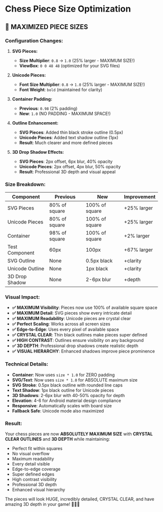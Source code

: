 # Chess Piece Size Optimization

## 🎯 **MAXIMIZED PIECE SIZES**

### **Configuration Changes:**

1. **SVG Pieces:**

   - **Size Multiplier**: `0.8` → `1.0` (25% larger - MAXIMUM SIZE!)
   - **ViewBox**: `0 0 48 48` (optimized for your SVG files)

2. **Unicode Pieces:**

   - **Font Size Multiplier**: `0.8` → `1.0` (25% larger - MAXIMUM SIZE!)
   - **Font Weight**: `bold` (maintained for clarity)

3. **Container Padding:**

   - **Previous**: `0.98` (2% padding)
   - **New**: `1.0` (NO PADDING - MAXIMUM SPACE!)

4. **Outline Enhancement:**

   - **SVG Pieces**: Added thin black stroke outline (0.5px)
   - **Unicode Pieces**: Added text shadow outline (1px)
   - **Result**: Much clearer and more defined pieces

5. **3D Drop Shadow Effects:**
   - **SVG Pieces**: 2px offset, 6px blur, 40% opacity
   - **Unicode Pieces**: 2px offset, 4px blur, 50% opacity
   - **Result**: Professional 3D depth and visual appeal

### **Size Breakdown:**

| Component       | Previous      | New            | Improvement |
| --------------- | ------------- | -------------- | ----------- |
| SVG Pieces      | 80% of square | 100% of square | +25% larger |
| Unicode Pieces  | 80% of square | 100% of square | +25% larger |
| Container       | 98% of square | 100% of square | +2% larger  |
| Test Component  | 60px          | 100px          | +67% larger |
| SVG Outline     | None          | 0.5px black    | +clarity    |
| Unicode Outline | None          | 1px black      | +clarity    |
| 3D Drop Shadow  | None          | 2-6px blur     | +depth      |

### **Visual Impact:**

- **✅ MAXIMUM Visibility**: Pieces now use 100% of available square space
- **✅ MAXIMUM Detail**: SVG pieces show every intricate detail
- **✅ MAXIMUM Readability**: Unicode pieces are crystal clear
- **✅ Perfect Scaling**: Works across all screen sizes
- **✅ Edge-to-Edge**: Uses every pixel of available space
- **✅ CRYSTAL CLEAR**: Thin black outlines make pieces super defined
- **✅ HIGH CONTRAST**: Outlines ensure visibility on any background
- **✅ 3D DEPTH**: Professional drop shadows create realistic depth
- **✅ VISUAL HIERARCHY**: Enhanced shadows improve piece prominence

### **Technical Details:**

- **Container**: Now uses `size * 1.0` for ZERO padding
- **SVG/Text**: Now uses `size * 1.0` for ABSOLUTE maximum size
- **SVG Stroke**: 0.5px black outline with rounded line caps
- **Text Shadow**: 1px black outline for Unicode pieces
- **3D Shadows**: 2-6px blur with 40-50% opacity for depth
- **Elevation**: 4-6 for Android material design compliance
- **Responsive**: Automatically scales with board size
- **Fallback Safe**: Unicode mode also maximized

### **Result:**

Your chess pieces are now **ABSOLUTELY MAXIMUM SIZE** with **CRYSTAL CLEAR OUTLINES** and **3D DEPTH** while maintaining:

- Perfect fit within squares
- No visual overflow
- Maximum readability
- Every detail visible
- Edge-to-edge coverage
- Super defined edges
- High contrast visibility
- Professional 3D depth
- Enhanced visual hierarchy

The pieces will look HUGE, incredibly detailed, CRYSTAL CLEAR, and have amazing 3D depth in your game! 🚀✨🎯
